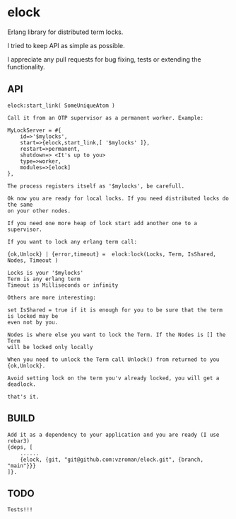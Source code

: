 # elock
Erlang library for distributed term locks.

I tried to keep API as simple as possible.

I appreciate any pull requests for bug fixing, tests or extending the functionality.

API
-----

    elock:start_link( SomeUniqueAtom )
    
    Call it from an OTP supervisor as a permanent worker. Example:
    
    MyLockServer = #{
        id=>'$mylocks',
        start=>{elock,start_link,[ '$mylocks' ]},
        restart=>permanent,
        shutdown=> <It's up to you>
        type=>worker,
        modules=>[elock]
    },

    The process registers itself as '$mylocks', be carefull.
    
    Ok now you are ready for local locks. If you need distributed locks do the same
    on your other nodes.
    
    If you need one more heap of lock start add another one to a supervisor. 
    
    If you want to lock any erlang term call:
    
    {ok,Unlock} | {error,timeout} =  elock:lock(Locks, Term, IsShared, Nodes, Timeout )

    Locks is your '$mylocks'
    Term is any erlang term
    Timeout is Milliseconds or infinity
    
    Others are more interesting:

    set IsShared = true if it is enough for you to be sure that the term is locked may be
    even not by you. 
    
    Nodes is where else you want to lock the Term. If the Nodes is [] the Term
    will be locked only locally

    When you need to unlock the Term call Unlock() from returned to you {ok,Unlock}.

    Avoid setting lock on the term you'v already locked, you will get a deadlock.

    that's it.
    
    
    
BUILD
-----
    Add it as a dependency to your application and you are ready (I use rebar3)
    {deps, [
        ......
        {elock, {git, "git@github.com:vzroman/elock.git", {branch, "main"}}}
    ]}.

TODO
-----
    Tests!!!
    
